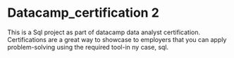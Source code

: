 # Datacamp_certification 2
This is a Sql project as part of datacamp data analyst certification. Certifications are a great way to showcase to employers that you can apply problem-solving using the required tool-in ny case, sql.
